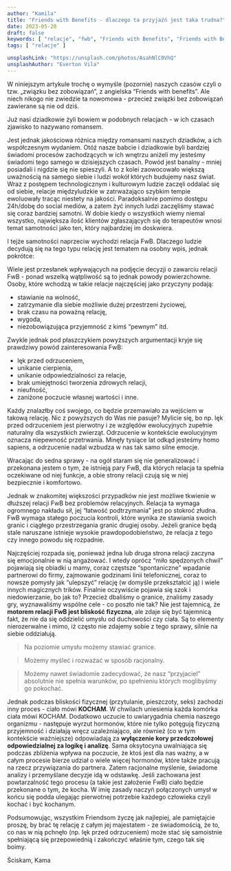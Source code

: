 ```yaml
---
author: "Kamila"
title: "Friends with Benefits - dlaczego ta przyjaźń jest taka trudna?"
date: 2023-05-20
draft: false
keywords: [ "relacje", "fwb", "Friends with Benefits", "Friends with Benefits dlaczego ta przyjaźń jest taka trudna?" ]
tags: [ "relacje" ]

unsplashLink: "https://unsplash.com/photos/AsahNlC0VhQ"
unsplashAuthor: "Everton Vila"
---
```


W niniejszym artykule trochę o wymyśle (pozornie) naszych czasów czyli o tzw. „związku bez zobowiązań”, z angielska “Friends with benefits”. Ale niech nikogo nie zwiedzie ta nowomowa - przecież związki bez zobowiązań zawierane są nie od dziś.

Już nasi dziadkowie żyli bowiem w podobnych relacjach - w ich czasach zjawisko to nazywano romansem.

Jest jednak jakościowa różnica między romansami naszych dziadków, a ich współczesnym wydaniem. Otóż nasze babcie i dziadkowie byli bardziej świadomi procesów zachodzących w ich wnętrzu aniżeli my jesteśmy świadomi tego samego w dzisiejszych czasach. Powód jest banalny - mniej posiadali i nigdzie się nie spieszyli. A to z kolei zaowocowało większą uważnością na samego siebie i ludzi wokół których budujemy nasz świat. Wraz z postępem technologicznym i kulturowym ludzie zaczęli oddalać się od siebie, relacje międzyludzkie w zatrważająco szybkim tempie ewoluowały tracąc niestety na jakości. Paradoksalnie pomimo dostępu 24h/dobę do social mediów, a zatem żyć innych ludzi zaczęliśmy stawać się coraz bardziej samotni. W dobie kiedy o wszystkich wiemy niemal wszystko, największa ilość klientów zgłaszających się do terapeutów wnosi temat samotności jako ten, który najbardziej im doskwiera. 

I tejże samotności naprzeciw wychodzi relacja FwB. Dlaczego ludzie decydują się na tego typu relację jest tematem na osobny wpis, jednak pokrótce:

Wiele jest przesłanek wpływających na podjęcie decyzji o zawarciu relacji FwB - ponad wszelką wątpliwość są to jednak powody powierzchowne. Osoby, które wchodzą w takie relacje najczęściej jako przyczyny podają: 
* stawianie na wolność, 
* zatrzymanie dla siebie możliwie dużej przestrzeni życiowej,
* brak czasu na poważną relację, 
* wygoda,
* niezobowiązująca przyjemność z kimś “pewnym” itd.

Zwykle jednak pod płaszczykiem powyższych argumentacji kryje się prawdziwy powód zainteresowania FwB: 
* lęk przed odrzuceniem, 
* unikanie cierpienia, 
* unikanie odpowiedzialności za relacje, 
* brak umiejętności tworzenia zdrowych relacji,
* nieufność, 
* zaniżone poczucie własnej wartości i inne.

Każdy znalazłby coś swojego, co będzie przemawiało za wejściem w takową relację. 
Nic z powyższych do Was nie pasuje? Mylicie się, bo np. lęk przed odrzuceniem jest pierwotny i ze względów ewolucyjnych zupełnie naturalny dla wszystkich zwierząt. Odrzucenie w kontekście ewolucyjnym oznacza niepewność przetrwania. Minęły tysiące lat odkąd jesteśmy homo sapiens, a odrzucenie nadal wzbudza w nas tak samo silne emocje. 

Wracając do sedna sprawy - na ogół staram się nie generalizować i przekonana jestem o tym, że istnieją pary FwB, dla których relacja ta spełnia oczekiwane od niej funkcje, a obie strony relacji czują się w niej bezpiecznie i komfortowo. 

Jednak w znakomitej większości przypadków nie jest możliwe tkwienie w dłuższej relacji FwB bez problemów relacyjnych. Relacja ta wymaga ogromnego nakładu sił, jej “łatwość podtrzymania” jest po stokroć złudna. FwB wymaga stałego poczucia kontroli, które wynika ze stawiania swoich granic i ciągłego przestrzegania granic drugiej osoby. Jeżeli granice będą stale naruszane istnieje wysokie prawdopodobieństwo, że relacja z tego czy innego powodu się rozpadnie. 

Najczęściej rozpada się, ponieważ jedna lub druga strona relacji zaczyna się emocjonalnie w nią angażować. I wtedy oprócz “miło spędzonych chwil” pojawiają się obiadki u mamy, coraz częstsze “spontaniczne” wpadanie partnerowi do firmy, zajmowanie godzinami linii telefonicznej, coraz to nowsze pomysły jak “ulepszyć” relację (w domyśle przekształcić ją) i wiele innych magicznych trików. Finalnie oczywiście pojawia się szok i niedowierzanie, bo jak to? Przecież dbaliśmy o granice, znaliśmy zasady gry, wyznawaliśmy wspólne cele - co poszło nie tak? Nie jest tajemnicą, że **motorem relacji FwB jest bliskość fizyczna**, ale zdaje się być tajemnicą fakt, że nie da się oddzielić umysłu od duchowości czy ciała. Są to elementy nierozerwalne i mimo, iż często nie zdajemy sobie z tego sprawy, silnie na siebie oddziałują.

> Na poziomie umysłu możemy stawiać granice.

> Możemy myśleć i rozważać w sposób racjonalny.

> Możemy nawet świadomie zadecydować, że nasz “przyjaciel” absolutnie nie spełnia warunków, po spełnieniu których moglibyśmy go pokochać. 

Jednak podczas bliskości fizycznej (przytulanie, pieszczoty, seks) zachodzi inny proces - ciało mówi **KOCHAM**. W chwilach uniesienia każda komórka ciała mówi KOCHAM. Dodatkowo uczucie to uwiarygadnia chemia naszego organizmu - następuje wyrzut hormonów, które nie tylko potęgują fizyczną przyjemność i działają wręcz uzależniająco, ale również (co w tym kontekście ważniejsze) odpowiadają za **wyłączenie kory przedczołowej odpowiedzialnej za logikę i analizę**. Sama oksytocyna uwalniająca się podczas zbliżenia wpływa na poczucie, że ktoś jest dla nas ważny, a w całym procesie bierze udział o wiele więcej hormonów, które także pracują na rzecz przywiązania do partnera. Zatem racjonalne myślenie, świadome analizy i przemyślane decyzje idą w odstawkę. Jeśli zachowana jest powtarzalność tego procesu (a takie jest założenie FwB) ciało będzie przekonane o tym, że kocha. W imię zasady naczyń połączonych umysł w końcu się podda ulegając pierwotnej potrzebie każdego człowieka czyli kochać i być kochanym.

Podsumowując, wszystkim Friendsom życzę jak najlepiej, ale pamiętajcie proszę, by brać tę relację z całym jej majestatem - ze świadomością, że to, co nas w nią pchnęło (np. lęk przed odrzuceniem) może stać się samoistnie spełniającą się przepowiednią i zakończyć właśnie tym, czego tak się boimy. 

Ściskam,
Kama
